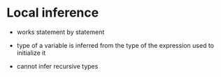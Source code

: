 # Local inference

- works statement by statement

- type of a variable is inferred from the type of the expression used to initialize it

- cannot infer recursive types


# 

